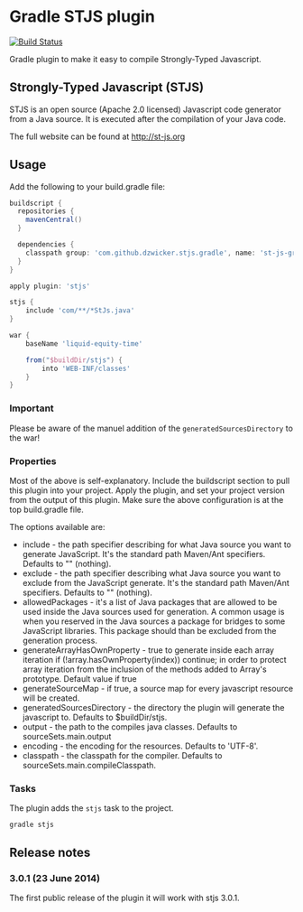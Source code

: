 
# Gradle STJS plugin

[![Build Status](https://travis-ci.org/dzwicker/st-js-gradle-plugin.png)](https://travis-ci.org/dzwicker/st-js-gradle-plugin)

Gradle plugin to make it easy to compile Strongly-Typed Javascript.


## Strongly-Typed Javascript (STJS)
 
STJS is an open source (Apache 2.0 licensed) Javascript code generator from a Java source. It is executed after the compilation of your Java code.
 
The full website can be found at http://st-js.org


## Usage

Add the following to your build.gradle file:

```groovy
buildscript {
  repositories {
    mavenCentral()
  }

  dependencies {
    classpath group: 'com.github.dzwicker.stjs.gradle', name: 'st-js-gradle-plugin', version: '3.0.1'
  }
}

apply plugin: 'stjs'

stjs {
    include 'com/**/*StJs.java'
}

war {
    baseName 'liquid-equity-time'

    from("$buildDir/stjs") {
        into 'WEB-INF/classes'
    }
}

```

### Important

Please be aware of the manuel addition of the ```generatedSourcesDirectory``` to the war!
 
### Properties

Most of the above is self-explanatory. Include the buildscript section to pull this plugin into your project. Apply the plugin, and set your project version from the output of this plugin. Make sure the above configuration is at the top build.gradle file.

The options available are:

* include - the path specifier describing for what Java source you want to generate JavaScript. It's the standard path Maven/Ant specifiers. Defaults to "" (nothing).
* exclude - the path specifier describing what Java source you want to exclude from the JavaScript generate. It's the standard path Maven/Ant specifiers. Defaults to "" (nothing).
* allowedPackages - it's a list of Java packages that are allowed to be used inside the Java sources used for generation. A common usage is when you reserved in the Java sources a package for bridges to some JavaScript libraries. This package should than be excluded from the generation process.
* generateArrayHasOwnProperty - true to generate inside each array iteration if (!array.hasOwnProperty(index)) continue; in order to protect array iteration from the inclusion of the methods added to Array's prototype. Default value if true
* generateSourceMap - if true, a source map for every javascript resource will be created.
* generatedSourcesDirectory - the directory the plugin will generate the javascript to. Defaults to $buildDir/stjs.
* output -  the path to the compiles java classes. Defaults to sourceSets.main.output
* encoding - the encoding for the resources. Defaults to 'UTF-8'.
* classpath - the classpath for the compiler. Defaults to sourceSets.main.compileClasspath.

### Tasks

The plugin adds the ```stjs``` task to the project.

    gradle stjs


## Release notes

### 3.0.1 (23 June 2014)
The first public release of the plugin it will work with stjs 3.0.1.
